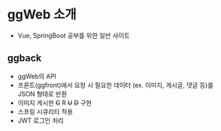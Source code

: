 # ggWeb 소개

- Vue, SpringBoot 공부를 위한 일반 사이트


## ggback
- ggWeb의 API
- 프론트(ggfront)에서 요청 시 필요한 데이터 (ex. 이미지, 게시글, 댓글 등)를 JSON 형태로 반환
- 이미지 게시판 ~~C~~ R ~~U~~ ~~D~~ 구현
- 스프링 시큐리티 적용
- JWT 로그인 처리
